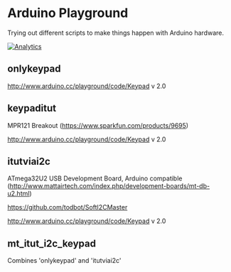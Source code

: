 # Arduino Playground

Trying out different scripts to make things happen with Arduino hardware.

[![Analytics](https://ga-beacon.appspot.com/UA-2643697-15/arduino-playground/index)](https://github.com/igrigorik/ga-beacon)


## onlykeypad

http://www.arduino.cc/playground/code/Keypad
v 2.0


## keypaditut

MPR121 Breakout (https://www.sparkfun.com/products/9695)

http://www.arduino.cc/playground/code/Keypad
v 2.0

## itutviai2c

ATmega32U2 USB Development Board, Arduino compatible (http://www.mattairtech.com/index.php/development-boards/mt-db-u2.html)

https://github.com/todbot/SoftI2CMaster

http://www.arduino.cc/playground/code/Keypad
v 2.0


## mt_itut_i2c_keypad

Combines 'onlykeypad' and 'itutviai2c'

